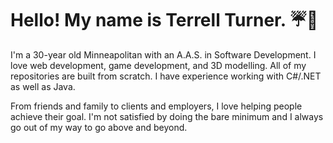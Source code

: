 <h1>Hello! My name is Terrell Turner.
☔🔱 
</h1>

I'm a 30-year old Minneapolitan with an A.A.S. in Software Development. I love web development, game development, and 3D modelling. All of my repositories are built from scratch. I have experience working with C#/.NET as well as Java.

From friends and family to clients and employers, I love helping people achieve their goal. I'm not satisfied by doing the bare minimum and I always go out of my way to go above and beyond. 

<!--
**meshDrip/meshDrip** is a ✨ _special_ ✨ repository because its `README.md` (this file) appears on your GitHub profile.

Here are some ideas to get you started:

- 🔭 I’m currently working on ...
- 🌱 I’m currently learning ...
- 👯 I’m looking to collaborate on ...
- 🤔 I’m looking for help with ...
- 💬 Ask me about ...
- 📫 How to reach me: ...
- 😄 Pronouns: ...
- ⚡ Fun fact: ...
-->
